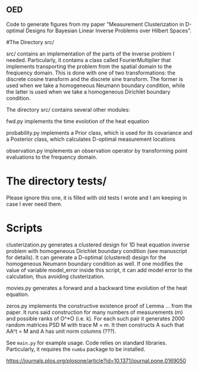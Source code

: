 ## OED

Code to generate figures from my paper "Measurement Clusterization in
D-optimal Designs for Bayesian Linear Inverse Problems over Hilbert
Spaces".

#The Directory src/

src/ contains an implementation of the parts of the inverse
problem I needed. Particularly, it contains a class called
FourierMultiplier that implements transporting the problem from the
spatial domain to the freqiuency domain. This is done with one of two
transformations: the discrete cosine transform and the discrete sine
transform. The former is used when we take a homogeneous Neumann
boundary condition, while the latter is used when we take a
homogeneous Dirichlet boundary condition.

The directory src/ contains several other modules:

fwd.py implements the time evolotion of the heat equation

probability.py implements a Prior class, which is used for its
covariance and a Posterior class, which calculates D-optimal measurement
locations

observation.py implements an observation operator by transforming
point evaluations to the frequency domain.

# The directory tests/

Please ignore this one, it is filled with old tests I wrote and I am
keeping in case I ever need them.


# Scripts

clusterization.py generates a clustered design for 1D heat equation
inverse problem with homogeneous Dirichlet boundary condition (see
manuscript for details). It can generate a D-optimal (clustered)
design for the homogeneous Neumann boundary condition as well. If one
modifies the value of variable model_error inside this script, it can
add model error to the calculation, thus avoiding clusterization.

movies.py generates a forward and a backward time evolution of the
heat equation.

zeros.py implements the constructive existence proof of Lemma ... from
the paper. It runs said construction for many numbers of measurements
(m) and possible ranks of O^*O (i.e. k). For each such pair it
generates 2000 random matrices PSD M with trace M = m. It then
constructs A such that AA^t = M and A has unit norm columns (???).	

See `main.py` for
example usage. Code relies on standard libraries. Particularly, it
requires the `numba` package to be installed.

https://journals.plos.org/plosone/article?id=10.1371/journal.pone.0169050
